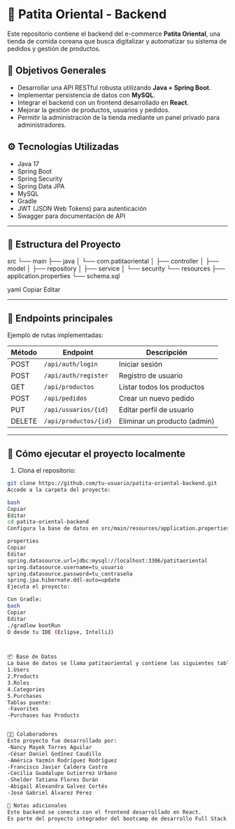 # 🐾 Patita Oriental - Backend
Este repositorio contiene el backend del e-commerce **Patita Oriental**, una tienda de comida coreana que busca digitalizar y automatizar su sistema de pedidos y gestión de productos.


## 🚀 Objetivos Generales
- Desarrollar una API RESTful robusta utilizando **Java + Spring Boot**.
- Implementar persistencia de datos con **MySQL**.
- Integrar el backend con un frontend desarrollado en **React**.
- Mejorar la gestión de productos, usuarios y pedidos.
- Permitir la administración de la tienda mediante un panel privado para administradores.


## ⚙️ Tecnologías Utilizadas
- Java 17
- Spring Boot
- Spring Security
- Spring Data JPA
- MySQL
- Gradle
- JWT (JSON Web Tokens) para autenticación
- Swagger para documentación de API

---

## 📁 Estructura del Proyecto
src
└── main
├── java
│ └── com.patitaoriental
│ ├── controller
│ ├── model
│ ├── repository
│ ├── service
│ └── security
└── resources
├── application.properties
└── schema.sql

yaml
Copiar
Editar

---

## 🧪 Endpoints principales

Ejemplo de rutas implementadas:

| Método | Endpoint               | Descripción                         |
|--------|------------------------|-------------------------------------|
| POST   | `/api/auth/login`      | Iniciar sesión                      |
| POST   | `/api/auth/register`   | Registro de usuario                 |
| GET    | `/api/productos`       | Listar todos los productos          |
| POST   | `/api/pedidos`         | Crear un nuevo pedido               |
| PUT    | `/api/usuarios/{id}`   | Editar perfil de usuario            |
| DELETE | `/api/productos/{id}`  | Eliminar un producto (admin)        |

---

## 🔧 Cómo ejecutar el proyecto localmente

1. Clona el repositorio:

```bash
git clone https://github.com/tu-usuario/patita-oriental-backend.git
Accede a la carpeta del proyecto:

bash
Copiar
Editar
cd patita-oriental-backend
Configura la base de datos en src/main/resources/application.properties:

properties
Copiar
Editar
spring.datasource.url=jdbc:mysql://localhost:3306/patitaoriental
spring.datasource.username=tu_usuario
spring.datasource.password=tu_contraseña
spring.jpa.hibernate.ddl-auto=update
Ejecuta el proyecto:

Con Gradle:
bash
Copiar
Editar
./gradlew bootRun
O desde tu IDE (Eclipse, IntelliJ)



📦 Base de Datos
La base de datos se llama patitaoriental y contiene las siguientes tablas:
1.Users
2.Products
3.Roles
4.Categories
5.Purchases
Tablas puente:
-Favorites
-Purchases has Products


👨‍💻 Colaboradores
Este proyecto fue desarrollado por:
-Nancy Mayek Torres Aguilar
-César Daniel Godínez Caudillo
-América Yazmín Rodríguez Rodríguez
-Francisco Javier Caldera Castro
-Cecilia Guadalupe Gutierrez Urbano
-Shelder Tatiana Flores Durán
-Abigail Alexandra Galvez Cortés
-José Gabriel Álvarez Pérez

📌 Notas adicionales
Este backend se conecta con el frontend desarrollado en React.
Es parte del proyecto integrador del bootcamp de desarrollo Full Stack.
